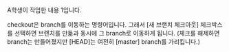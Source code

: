 A학생이 작업한 내용 1입니다.

checkout은 branch를 이동하는 명령어입니다.
그래서 [새 브랜치 체크아웃] 체크박스를 선택하면 브랜치를
만듦과 동시에 그 branch로 이동하게 됩니다.
(체크를 해제하면 branch는 만들어졌지만 [HEAD]는 여전히
[master] branch를 가리킵니다.)